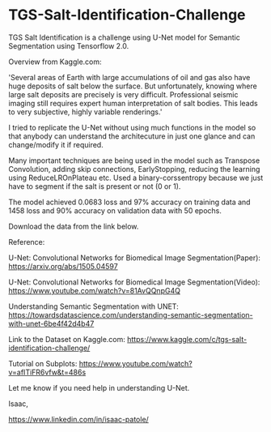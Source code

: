 # TGS-Salt-Identification-Challenge
TGS Salt Identification is a challenge using U-Net model for Semantic Segmentation using Tensorflow 2.0. 

Overview from Kaggle.com:

'Several areas of Earth with large accumulations of oil and gas also have huge deposits of salt below the surface. But unfortunately, knowing where large salt deposits are precisely is very difficult. Professional seismic imaging still requires expert human interpretation of salt bodies. This leads to very subjective, highly variable renderings.'

I tried to replicate the U-Net without using much functions in the model so that anybody can understand the architecuture in just one glance and can change/modify it if required.

Many important techniques are being used in the model such as Transpose Convolution, adding skip connections, EarlyStopping, reducing the learning using ReduceLROnPlateau etc. Used a binary-corssentropy because we just have to segment if the salt is present or not (0 or 1).

The model achieved 0.0683 loss and  97% accuracy on training data and 1458 loss and 90% accuracy on validation data with 50 epochs.

Download the data from the link below.

Reference: 

U-Net: Convolutional Networks for Biomedical Image Segmentation(Paper): https://arxiv.org/abs/1505.04597

U-Net: Convolutional Networks for Biomedical Image Segmentation(Video): https://www.youtube.com/watch?v=81AvQQnpG4Q

Understanding Semantic Segmentation with UNET: https://towardsdatascience.com/understanding-semantic-segmentation-with-unet-6be4f42d4b47

Link to the Dataset on Kaggle.com: https://www.kaggle.com/c/tgs-salt-identification-challenge/

Tutorial on Subplots: https://www.youtube.com/watch?v=afITiFR6vfw&t=486s


Let me know if you need help in understanding U-Net.



Isaac,

https://www.linkedin.com/in/isaac-patole/
